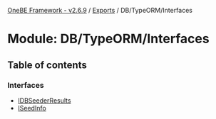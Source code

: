 [OneBE Framework - v2.6.9](../README.md) / [Exports](../modules.md) / DB/TypeORM/Interfaces

# Module: DB/TypeORM/Interfaces

## Table of contents

### Interfaces

- [IDBSeederResults](../interfaces/DB_TypeORM_Interfaces.IDBSeederResults.md)
- [ISeedInfo](../interfaces/DB_TypeORM_Interfaces.ISeedInfo.md)
